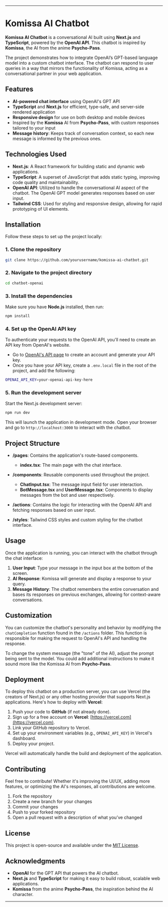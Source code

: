 
---

# **Komissa AI Chatbot**

**Komissa AI Chatbot** is a conversational AI built using **Next.js** and **TypeScript**, powered by the **OpenAI API**. This chatbot is inspired by **Komissa**, the AI from the anime **Psycho-Pass**.

The project demonstrates how to integrate OpenAI’s GPT-based language model into a custom chatbot interface. The chatbot can respond to user queries in a way that mirrors the functionality of Komissa, acting as a conversational partner in your web application.

## **Features**

- **AI-powered chat interface** using OpenAI's GPT API
- **TypeScript** and **Next.js** for efficient, type-safe, and server-side rendered application
- **Responsive design** for use on both desktop and mobile devices
- Inspired by the **Komissa** AI from **Psycho-Pass**, with custom responses tailored to your input
- **Message history**: Keeps track of conversation context, so each new message is informed by the previous ones.

## **Technologies Used**

- **Next.js**: A React framework for building static and dynamic web applications.
- **TypeScript**: A superset of JavaScript that adds static typing, improving code quality and maintainability.
- **OpenAI API**: Utilized to handle the conversational AI aspect of the chatbot. The OpenAI GPT model generates responses based on user input.
- **Tailwind CSS**: Used for styling and responsive design, allowing for rapid prototyping of UI elements.

## **Installation**

Follow these steps to set up the project locally:

### **1. Clone the repository**

```bash
git clone https://github.com/yourusername/komissa-ai-chatbot.git
```

### **2. Navigate to the project directory**

```bash
cd chatbot-openai
```

### **3. Install the dependencies**

Make sure you have **Node.js** installed, then run:

```bash
npm install
```

### **4. Set up the OpenAI API key**

To authenticate your requests to the OpenAI API, you'll need to create an API key from OpenAI's website. 

- Go to [OpenAI's API page](https://beta.openai.com/signup/) to create an account and generate your API key.
- Once you have your API key, create a `.env.local` file in the root of the project, and add the following:

```bash
OPENAI_API_KEY=your-openai-api-key-here
```

### **5. Run the development server**

Start the Next.js development server:

```bash
npm run dev
```

This will launch the application in development mode. Open your browser and go to `http://localhost:3000` to interact with the chatbot.

## **Project Structure**

- **/pages**: Contains the application's route-based components.
  - **index.tsx**: The main page with the chat interface.
  
- **/components**: Reusable components used throughout the project.
  - **ChatInput.tsx**: The message input field for user interaction.
  - **BotMessage.tsx** and **UserMessage.tsx**: Components to display messages from the bot and user respectively.

- **/actions**: Contains the logic for interacting with the OpenAI API and fetching responses based on user input.

- **/styles**: Tailwind CSS styles and custom styling for the chatbot interface.

## **Usage**

Once the application is running, you can interact with the chatbot through the chat interface:

1. **User Input**: Type your message in the input box at the bottom of the screen.
2. **AI Response**: Komissa will generate and display a response to your query.
3. **Message History**: The chatbot remembers the entire conversation and bases its responses on previous exchanges, allowing for context-aware conversations.

## **Customization**

You can customize the chatbot's personality and behavior by modifying the `chatCompletion` function found in the `/actions` folder. This function is responsible for making the request to OpenAI's API and handling the response.

To change the system message (the "tone" of the AI), adjust the prompt being sent to the model. You could add additional instructions to make it sound more like the Komissa AI from **Psycho-Pass**.

## **Deployment**

To deploy this chatbot on a production server, you can use Vercel (the creators of Next.js) or any other hosting provider that supports Next.js applications. Here's how to deploy with **Vercel**:

1. Push your code to **GitHub** (if not already done).
2. Sign up for a free account on **Vercel**: [https://vercel.com](https://vercel.com).
3. Link your GitHub repository to Vercel.
4. Set up your environment variables (e.g., `OPENAI_API_KEY`) in Vercel's dashboard.
5. Deploy your project.

Vercel will automatically handle the build and deployment of the application.

## **Contributing**

Feel free to contribute! Whether it's improving the UI/UX, adding more features, or optimizing the AI's responses, all contributions are welcome.

1. Fork the repository
2. Create a new branch for your changes
3. Commit your changes
4. Push to your forked repository
5. Open a pull request with a description of what you’ve changed

## **License**

This project is open-source and available under the [MIT License](LICENSE).

## **Acknowledgments**

- **OpenAI** for the GPT API that powers the AI chatbot.
- **Next.js** and **TypeScript** for making it easy to build robust, scalable web applications.
- **Komissa** from the anime **Psycho-Pass**, the inspiration behind the AI character.

---
